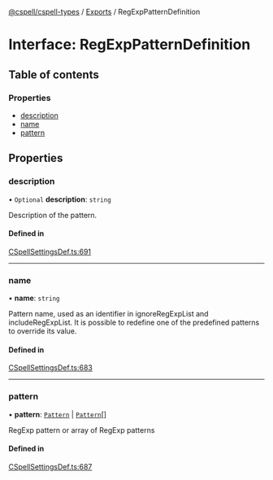 [@cspell/cspell-types](../README.md) / [Exports](../modules.md) / RegExpPatternDefinition

# Interface: RegExpPatternDefinition

## Table of contents

### Properties

- [description](RegExpPatternDefinition.md#description)
- [name](RegExpPatternDefinition.md#name)
- [pattern](RegExpPatternDefinition.md#pattern)

## Properties

### description

• `Optional` **description**: `string`

Description of the pattern.

#### Defined in

[CSpellSettingsDef.ts:691](https://github.com/streetsidesoftware/cspell/blob/b8502b6d/packages/cspell-types/src/CSpellSettingsDef.ts#L691)

___

### name

• **name**: `string`

Pattern name, used as an identifier in ignoreRegExpList and includeRegExpList.
It is possible to redefine one of the predefined patterns to override its value.

#### Defined in

[CSpellSettingsDef.ts:683](https://github.com/streetsidesoftware/cspell/blob/b8502b6d/packages/cspell-types/src/CSpellSettingsDef.ts#L683)

___

### pattern

• **pattern**: [`Pattern`](../modules.md#pattern) \| [`Pattern`](../modules.md#pattern)[]

RegExp pattern or array of RegExp patterns

#### Defined in

[CSpellSettingsDef.ts:687](https://github.com/streetsidesoftware/cspell/blob/b8502b6d/packages/cspell-types/src/CSpellSettingsDef.ts#L687)
